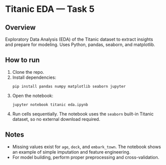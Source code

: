 # Titanic EDA — Task 5

## Overview
Exploratory Data Analysis (EDA) of the Titanic dataset to extract insights and prepare for modeling. Uses Python, pandas, seaborn, and matplotlib.


## How to run
1. Clone the repo.
2. Install dependencies:
   ```
   pip install pandas numpy matplotlib seaborn jupyter
   ```
3. Open the notebook:
   ```
   jupyter notebook titanic eda.ipynb
   ```
4. Run cells sequentially. The notebook uses the `seaborn` built-in Titanic dataset, so no external download required.

## Notes
- Missing values exist for `age`, `deck`, and `embark_town`. The notebook shows an example of simple imputation and feature engineering.
- For model building, perform proper preprocessing and cross-validation.

